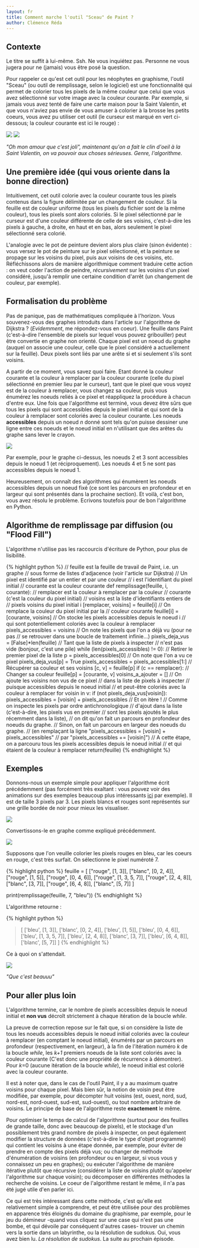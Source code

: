 ```yaml
---
layout: fr
title: Comment marche l'outil "Sceau" de Paint ?
author: Clémence Réda
---
```


## Contexte

Le titre se suffit à lui-même. Ssh. Ne vous inquiétez pas. Personne ne vous jugera pour ne (jamais) vous être posé la question.

Pour rappeler ce qu'est cet outil pour les néophytes en graphisme, l'outil "Sceau" (ou outil de remplissage, selon le logiciel) est une fonctionnalité qui permet de colorier tous les pixels de la même couleur que celui que vous avez sélectionné sur votre image avec la couleur courante. Par exemple, si jamais vous avez tenté de faire une carte maison pour la Saint Valentin, et que vous n'aviez pas envie de vous amuser à colorier à la brosse les petits coeurs, vous avez pu utiliser cet outil (le curseur est marqué en vert ci-dessous; la couleur courante est ici le rouge) :

<img src="/fr/images/paint/jeveuxcolorier.png" style="float: center"/>

<img src="/fr/images/paint/cestcolorie.png" style="float: center"/>

*"Oh mon amour que c'est joli", maintenant qu'on a fait le clin d'oeil à la Saint Valentin, on va pouvoir aux choses sérieuses. Genre, l'algorithme.*

## Une première idée (qui vous oriente dans la bonne direction)

Intuitivement, cet outil colorie avec la couleur courante tous les pixels contenus dans la figure délimitée par un changement de couleur. Si la feuille est de couleur uniforme (tous les pixels du fichier sont de la même couleur), tous les pixels sont alors coloriés. Si le pixel sélectionné par le curseur est d'une couleur différente de celle de ses voisins, c'est-à-dire les pixels à gauche, à droite, en haut et en bas, alors seulement le pixel sélectionné sera colorié. 

L'analogie avec le pot de peinture devient alors plus claire (sinon évidente) : vous versez le pot de peinture sur le pixel sélectionné, et la peinture se propage sur les voisins du pixel, puis aux voisins de ces voisins, etc. Réfléchissons alors de manière algorithmique comment traduire cette action : on veut coder l'action de peindre, *récursivement* sur les voisins d'un pixel considéré, jusqu'à remplir une certaine condition d'arrêt (un changement de couleur, par exemple).

## Formalisation du problème

Pas de panique, pas de mathématiques compliquée à l'horizon. Vous souvenez-vous des graphes introduits dans l'article sur l'algorithme de Dijkstra ? (*Evidemment*, me répondez-vous en coeur). Une feuille dans Paint (c'est-à-dire l'ensemble de pixels sur lequel vous pouvez gribouiller) peut être convertie en graphe non orienté. Chaque pixel est un noeud du graphe (auquel on associe une couleur, celle que le pixel considéré a actuellement sur la feuille). Deux pixels sont liés par une arête si et si seulement s'ils sont voisins. 

A partir de ce moment, vous savez quoi faire. Etant donné la couleur courante et la couleur à remplacer par la couleur courante (celle du pixel sélectionné en premier lieu par le curseur), tant que le pixel que vous voyez est de la couleur à remplacer, vous changez sa couleur, puis vous énumérez les noeuds reliés à ce pixel et réappliquez la procédure à chacun d'entre eux. Une fois que l'algorithme est terminé, vous devez être sûrs que tous les pixels qui sont accessibles depuis le pixel initial et qui sont de la couleur à remplacer sont coloriés avec la couleur courante. Les noeuds **accessibles** depuis un noeud *n* donné sont tels qu'on puisse dessiner une ligne entre ces noeuds et le noeud initial en n'utilisant que des arêtes du graphe sans lever le crayon.

<img src="/fr/images/paint/ex2.png" style="float: center"/>

Par exemple, pour le graphe ci-dessus, les noeuds 2 et 3 sont accessibles depuis le noeud 1 (et réciproquement). Les noeuds 4 et 5 ne sont pas accessibles depuis le noeud 1.

Heureusement, on connaît des algorithmes qui énumèrent les noeuds accessibles depuis un noeud fixé (ce sont les parcours en profondeur et en largeur qui sont présentés dans la prochaine section). Et voilà, c'est bon, vous avez résolu le problème. Ecrivons toutefois pour de bon l'algorithme en Python.

## Algorithme de remplissage par diffusion (ou "Flood Fill")

L'algorithme n'utilise pas les raccourcis d'écriture de Python, pour plus de lisibilité.

{% highlight python %}
// feuille est la feuille de travail de Paint, i.e. un graphe
// sous forme de listes d'adjacence (voir l'article sur Dijkstra)
// Un pixel est identifié par un entier et par une couleur
// i est l'identifiant du pixel initial
// courante est la couleur courante 
def remplissage(feuille, i, courante):
	// remplacer est la couleur à remplacer par la couleur
	// courante (c'est la couleur du pixel initial)
	// voisins est la liste d'identifiants entiers de 
	// pixels voisins du pixel initial i
	[remplacer, voisins] = feuille[i]
	// On remplace la couleur du pixel initial par la
	// couleur courante
	feuille[i] = [courante, voisins]
	// On stocke les pixels accessibles depuis le noeud i
	// qui sont potentiellement coloriés avec la couleur à remplacer
	pixels_accessibles = voisins
	// On note les pixels que l'on a déjà vu (pour ne pas 
	// se retrouver dans une boucle de traitement infinie...)
	pixels_deja_vus = [False]*len(feuille)
	// Tant que la liste de pixels à inspecter 
	// n'est pas vide (bonjour, c'est une pile)
	while (len(pixels_accessibles) != 0):
		// Retirer le premier pixel de la liste
		p = pixels_accessibles[0]
		// On note que l'on a vu ce pixel
		pixels_deja_vus[p] = True
		pixels_accessibles = pixels_accessibles[1:]
		// Récupérer sa couleur et ses voisins
		[c, v] = feuille[p]
		if (c == remplacer):
			// Changer sa couleur
			feuille[p] = [courante, v]
			voisins_a_ajouter = []
			// On ajoute les voisins non vus de ce pixel
			// dans la liste de pixels à inspecter
			// puisque accessibles depuis le noeud initial
			// et peut-être coloriés avec la couleur à remplacer
			for voisin in v:
				if (not pixels_deja_vus[voisin]):
					pixels_accessibles = [voisin] + pixels_accessibles
		// Et on itère !
		// Comme on inspecte les pixels par ordre antichronologique 
		// d'ajout dans la liste (c'est-à-dire, les pixels vus en premier
		// sont les pixels ajoutés le plus récemment dans la liste), 
		// on dit qu'on fait un parcours en profondeur des noeuds du graphe.
		// Sinon, on fait un parcours en largeur des noeuds du graphe.
		// (en remplaçant la ligne "pixels_accessibles = [voisin] + pixels_accessibles"
		// par "pixels_accessibles += [voisin]")
	// A cette étape, on a parcouru tous les pixels accessibles depuis le noeud initial
	// et qui étaient de la couleur à remplacer
	return(feuille)
{% endhighlight %}

## Exemples

Donnons-nous un exemple simple pour appliquer l'algorithme écrit précédemment (pas forcément très exaltant : vous pouvez voir des animations sur des exemples beaucoup plus intéressants [ici](https://en.wikipedia.org/wiki/Flood_fill) par exemple). Il est de taille 3 pixels par 3. Les pixels blancs et rouges sont représentés sur une grille bordée de noir pour mieux les visualiser.

<img src="/fr/images/paint/ex.png" style="float: center"/>

Convertissons-le en graphe comme expliqué précédemment.

<img src="/fr/images/paint/graph.png" style="float: center"/>

Supposons que l'on veuille colorier les pixels rouges en bleu, car les coeurs en rouge, c'est très surfait. On sélectionne le pixel numéroté 7.

{% highlight python %}
feuille = [
	["rouge", [1, 3]],
	["blanc", [0, 2, 4]],
	["rouge", [1, 5]],
	["rouge", [0, 4, 6]],
	["rouge", [1, 3, 5, 7]],
	["rouge", [2, 4, 8]],
	["blanc", [3, 7]],
	["rouge", [6, 4, 8]],
	["blanc", [5, 7]]
]

print(remplissage(feuille, 7, "bleu"))
{% endhighlight %}

L'algorithme retourne :

{% highlight python %}
> [
	['bleu', [1, 3]], 
	['blanc', [0, 2, 4]], 
	['bleu', [1, 5]], 
	['bleu', [0, 4, 6]], 
	['bleu', [1, 3, 5, 7]], 
	['bleu', [2, 4, 8]], 
	['blanc', [3, 7]], 
	['bleu', [6, 4, 8]], 
	['blanc', [5, 7]]
]
{% endhighlight %}

Ce à quoi on s'attendait.

<img src="/fr/images/paint/graph2.png" style="float: center"/>

*"Que c'est beauuu"*

## Pour aller plus loin

L'algorithme termine, car le nombre de pixels accessibles depuis le noeud initial et **non vus** décroît strictement à chaque itération de la boucle *while*.

La preuve de correction repose sur le fait que, si on considère la liste de tous les noeuds accessibles depuis le noeud initial coloriés avec la couleur à remplacer (en comptant le noeud initial), énumérés par un parcours en profondeur (respectivement, en largeur), à la fin de l'itération numéro *k* de la boucle *while*, les *k+1* premiers noeuds de la liste sont coloriés avec la couleur courante (C'est donc une propriété de récurrence à démontrer). Pour *k*=0 (aucune itération de la boucle *while*), le noeud initial est colorié avec la couleur courante.

Il est à noter que, dans le cas de l'outil Paint, il y a au maximum quatre voisins pour chaque pixel. Mais bien sûr, la notion de voisin peut être modifiée, par exemple, pour décompter huit voisins (est, ouest, nord, sud, nord-est, nord-ouest, sud-est, sud-ouest), ou tout nombre arbitraire de voisins. Le principe de base de l'algorithme reste **exactement** le même.

Pour optimiser le temps de calcul de l'algorithme (surtout pour des feuilles de grande taille, donc avec beaucoup de pixels), et le stockage d'un possiblement très grand nombre de pixels à inspecter, on peut également modifier la structure de données (c'est-à-dire le type d'objet programmé) qui contient les voisins à une étape donnée, par exemple, pour éviter de prendre en compte des pixels déjà vus; ou changer de méthode d'énumération de voisins (en profondeur ou en largeur, si vous vous y connaissez un peu en graphes); ou exécuter l'algorithme de manière itérative plutôt que récursive (considérer la liste de voisins plutôt qu'appeler l'algorithme sur chaque voisin); ou décomposer en différentes méthodes la recherche de voisins. Le coeur de l'algorithme restant le même, il n'a pas été jugé utile d'en parler ici. 

Ce qui est très intéressant dans cette méthode, c'est qu'elle est relativement simple à comprendre, et peut être utilisée pour des problèmes en apparence très éloignés du domaine du graphisme, par exemple, pour le jeu du démineur -quand vous cliquez sur une case qui n'est pas une bombe, et qui dévoile par conséquent d'autres cases- trouver un chemin vers la sortie dans un labyrinthe, ou la résolution de sudokus. Oui, vous avez bien lu. *La résolution de sudokus*. La suite au prochain épisode.


